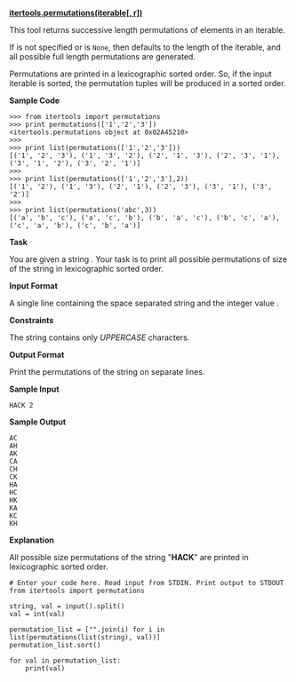 **[itertools.permutations(iterable\[, r\])](https://docs.python.org/2/library/itertools.html#itertools.permutations)**

This tool returns successive length permutations of elements in an iterable.

If is not specified or is `None`, then defaults to the length of the iterable, and all possible full length permutations are generated.

Permutations are printed in a lexicographic sorted order. So, if the input iterable is sorted, the permutation tuples will be produced in a sorted order.

**Sample Code**

```
>>> from itertools import permutations
>>> print permutations(['1','2','3'])
<itertools.permutations object at 0x02A45210>
>>>
>>> print list(permutations(['1','2','3']))
[('1', '2', '3'), ('1', '3', '2'), ('2', '1', '3'), ('2', '3', '1'), ('3', '1', '2'), ('3', '2', '1')]
>>>
>>> print list(permutations(['1','2','3'],2))
[('1', '2'), ('1', '3'), ('2', '1'), ('2', '3'), ('3', '1'), ('3', '2')]
>>>
>>> print list(permutations('abc',3))
[('a', 'b', 'c'), ('a', 'c', 'b'), ('b', 'a', 'c'), ('b', 'c', 'a'), ('c', 'a', 'b'), ('c', 'b', 'a')]

```

**Task**

You are given a string .
Your task is to print all possible permutations of size of the string in lexicographic sorted order.

**Input Format**

A single line containing the space separated string and the integer value .

**Constraints**

The string contains only *UPPERCASE* characters.

**Output Format**

Print the permutations of the string on separate lines.

**Sample Input**

```
HACK 2

```

**Sample Output**

```
AC
AH
AK
CA
CH
CK
HA
HC
HK
KA
KC
KH

```

**Explanation**

All possible size permutations of the string "**HACK**" are printed in lexicographic sorted order.

```
# Enter your code here. Read input from STDIN. Print output to STDOUT
from itertools import permutations

string, val = input().split()
val = int(val)

permutation_list = ["".join(i) for i in list(permutations(list(string), val))]
permutation_list.sort()

for val in permutation_list:
    print(val)
```
